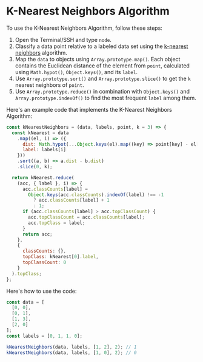# K-Nearest Neighbors Algorithm

To use the K-Nearest Neighbors Algorithm, follow these steps:

1. Open the Terminal/SSH and type `node`.
2. Classify a data point relative to a labeled data set using the [k-nearest neighbors](https://en.wikipedia.org/wiki/K-nearest_neighbors_algorithm) algorithm.
3. Map the `data` to objects using `Array.prototype.map()`. Each object contains the Euclidean distance of the element from `point`, calculated using `Math.hypot()`, `Object.keys()`, and its `label`.
4. Use `Array.prototype.sort()` and `Array.prototype.slice()` to get the `k` nearest neighbors of `point`.
5. Use `Array.prototype.reduce()` in combination with `Object.keys()` and `Array.prototype.indexOf()` to find the most frequent `label` among them.

Here's an example code that implements the K-Nearest Neighbors Algorithm:

```js
const kNearestNeighbors = (data, labels, point, k = 3) => {
  const kNearest = data
    .map((el, i) => ({
      dist: Math.hypot(...Object.keys(el).map((key) => point[key] - el[key])),
      label: labels[i]
    }))
    .sort((a, b) => a.dist - b.dist)
    .slice(0, k);

  return kNearest.reduce(
    (acc, { label }, i) => {
      acc.classCounts[label] =
        Object.keys(acc.classCounts).indexOf(label) !== -1
          ? acc.classCounts[label] + 1
          : 1;
      if (acc.classCounts[label] > acc.topClassCount) {
        acc.topClassCount = acc.classCounts[label];
        acc.topClass = label;
      }
      return acc;
    },
    {
      classCounts: {},
      topClass: kNearest[0].label,
      topClassCount: 0
    }
  ).topClass;
};
```

Here's how to use the code:

```js
const data = [
  [0, 0],
  [0, 1],
  [1, 3],
  [2, 0]
];
const labels = [0, 1, 1, 0];

kNearestNeighbors(data, labels, [1, 2], 2); // 1
kNearestNeighbors(data, labels, [1, 0], 2); // 0
```
